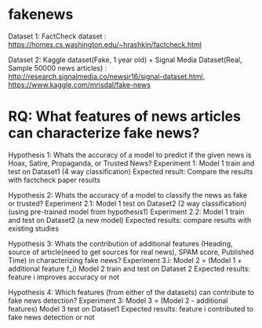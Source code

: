 # fakenews
Dataset 1: FactCheck dataset :  https://homes.cs.washington.edu/~hrashkin/factcheck.html

Dataset 2: Kaggle dataset(Fake, 1 year old) + Signal Media Dataset(Real, Sample 50000 news articles) : http://research.signalmedia.co/newsir16/signal-dataset.html, https://www.kaggle.com/mrisdal/fake-news 

# RQ: What features of news articles can characterize fake news?

Hypothesis 1: Whats the accuracy of a model to predict if the given news is Hoax, Satire, Propaganda, or Trusted News?
Experiment 1:
Model 1 train and test on Dataset1 (4 way classification)
Expected result: Compare the results with factcheck paper results

Hypothesis 2: Whats the accuracy of a model to classify the news as fake or trusted?
Experiment 2.1:
Model 1 test on Dataset2 (2 way classification) (using pre-trained model from hypothesis1)
Experiment 2.2:
Model 1 train and test on Dataset2 (a new model)
Expected results: compare results with existing studies


Hypothesis 3: Whats the contribution of additional features (Heading, source of article(need to get sources for real news), SPAM score, Published Time) in characterizing fake news?
Experiment 3.i:
Model 2 = (Model 1 + additional feature f_i) 
Model 2 train and test on Dataset 2
Expected results: feature i improves accuracy or not

Hypothesis 4: Which features (from either of the datasets) can contribute to fake news detection?
Experiment 3:
Model 3 = (Model 2 - additional features) 
Model 3 test on Dataset1 
Expected results: feature i contributed to fake news detection or not
 
